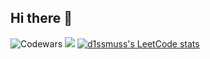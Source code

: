 ## Hi there 👋

<!--
**d1ssmuss/d1ssmuss** is a ✨ _special_ ✨ repository because its `README.md` (this file) appears on your GitHub profile.

[![codewars](https://www.codewars.com/users/Linar4ik/badges/large)]([https://www.codewars.com/users/Linar4ik](https://www.codewars.com/users/Linar4ik))  
[![Codewars](https://github.r2v.ch/codewars?user=Linar4ik)]([LINK](https://www.codewars.com/users/Linar4ik))
Here are some ideas to get you started:
- 🔭 I’m currently working on ...
- 🌱 I’m currently learning ...
- 👯 I’m looking to collaborate on ...
- 🤔 I’m looking for help with ...
- 💬 Ask me about ...
- 📫 How to reach me: ...
- 😄 Pronouns: ...
- ⚡ Fun fact: ...
-->
![Codewars](https://github.r2v.ch/codewars?user=Linar4ik&name=true&top_languages=true&stroke=%23b362ff&theme=purple_dark)
![](https://komarev.com/ghpvc/?username=d1ssmuss)
[![d1ssmuss's LeetCode stats](https://leetcode-stats-six.vercel.app/api?username=d1ssmuss&theme=dark)](https://leetcode.com/u/d1ssmuss/)
